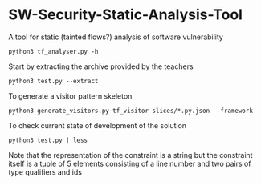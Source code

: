 # SW-Security-Static-Analysis-Tool

A tool for static (tainted flows?) analysis of software vulnerability

`python3 tf_analyser.py -h`

Start by extracting the archive provided by the teachers

`python3 test.py --extract`


To generate a visitor pattern skeleton

`python3 generate_visitors.py tf_visitor slices/*.py.json --framework`


To check current state of development of the solution

`python3 test.py | less`

Note that the representation of the constraint is a string but the constraint itself is a tuple of 5 elements consisting of a line number and two pairs of type qualifiers and ids


